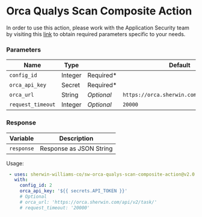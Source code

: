 # Orca Qualys Scan Composite Action  

In order to use this action, please work with the Application Security team by visiting this [link](https://swcompany.sharepoint.com/sites/SPApplicationSecurity/SitePages/Assurance.aspx?OR=Teams-HL&CT=1642620247402&sourceId=&params=%7B%22AppName%22%3A%22Teams-Desktop%22%2C%22AppVersion%22%3A%2228%2F21110108720%22%7D#q-i-d-like-to-use-the-github-composite-action-to-kick-off-security-scans%2C-what-do-i-need-to-do-that)
to obtain required parameters specific to your needs.
### Parameters
Name | Type |   | Default | Note |
|--- | ---- |---| ------- | ---- |
`config_id` | Integer | Required* | 
`orca_api_key` | Secret | Required* | 
`orca_url` | String | *Optional* | `https://orca.sherwin.com/api/v2/task/` | 
`request_timeout` | Integer | *Optional* | `20000` | 

### Response

| Variable |  Description  |
|---|---|
`response` | Response as JSON String

Usage:

```yaml
 - uses: sherwin-williams-co/sw-orca-qualys-scan-composite-action@v2.0
   with:
     config_id: 2
     orca_api_key: '${{ secrets.API_TOKEN }}'
     # Optional
     # orca_url: 'https://orca.sherwin.com/api/v2/task/'
     # request_timeout: '20000'     
```
